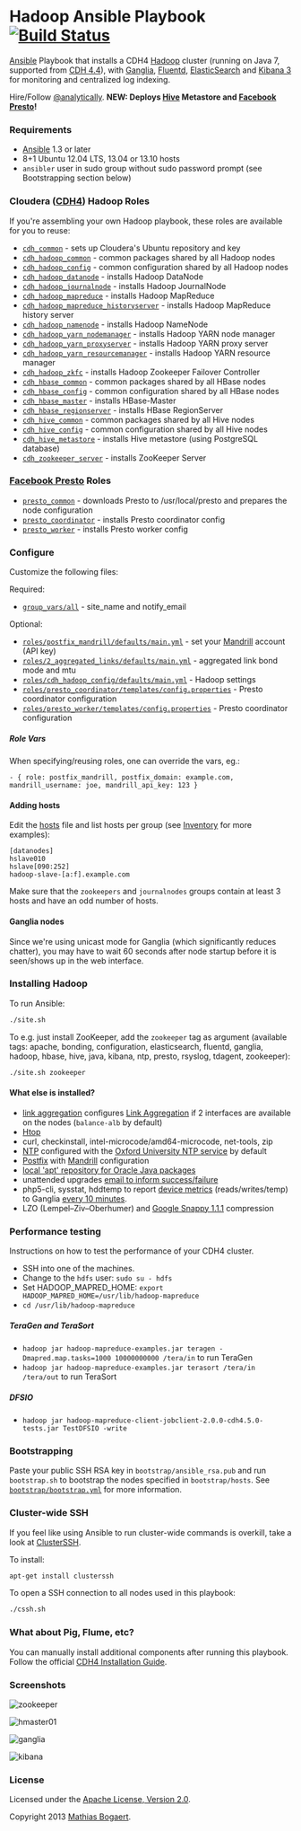 Hadoop Ansible Playbook [![Build Status](https://travis-ci.org/analytically/hadoop-ansible.png)](https://travis-ci.org/analytically/hadoop-ansible)
=======================

[Ansible](http://www.ansibleworks.com/) Playbook that installs a CDH4 [Hadoop](http://hadoop.apache.org/)
cluster (running on Java 7, supported from [CDH 4.4](http://www.cloudera.com/content/cloudera-content/cloudera-docs/CDH4/latest/CDH4-Release-Notes/Whats_New_in_4-4.html)),
with [Ganglia](http://ganglia.sourceforge.net/), [Fluentd](http://fluentd.org/), [ElasticSearch](http://www.elasticsearch.org/)
and [Kibana 3](http://www.elasticsearch.org/overview/kibana/) for monitoring and centralized log indexing.

Hire/Follow [@analytically](http://twitter.com/analytically). **NEW: Deploys [Hive](http://hive.apache.org) Metastore and [Facebook Presto](http://prestodb.io)!**

### Requirements

  - [Ansible](http://www.ansibleworks.com/) 1.3 or later
  - 8+1 Ubuntu 12.04 LTS, 13.04 or 13.10 hosts
  - `ansibler` user in sudo group without sudo password prompt (see Bootstrapping section below)

### Cloudera ([CDH4](http://www.cloudera.com/content/support/en/documentation/cdh4-documentation/cdh4-documentation-v4-latest.html)) Hadoop Roles

If you're assembling your own Hadoop playbook, these roles are available for you to reuse:

  - [`cdh_common`](roles/cdh_common/) - sets up Cloudera's Ubuntu repository and key
  - [`cdh_hadoop_common`](roles/cdh_hadoop_common/) - common packages shared by all Hadoop nodes
  - [`cdh_hadoop_config`](roles/cdh_hadoop_config/) - common configuration shared by all Hadoop nodes
  - [`cdh_hadoop_datanode`](roles/cdh_hadoop_datanode/) - installs Hadoop DataNode
  - [`cdh_hadoop_journalnode`](roles/cdh_hadoop_journalnode/) - installs Hadoop JournalNode
  - [`cdh_hadoop_mapreduce`](roles/cdh_hadoop_mapreduce/) - installs Hadoop MapReduce
  - [`cdh_hadoop_mapreduce_historyserver`](roles/cdh_hadoop_mapreduce_historyserver/) - installs Hadoop MapReduce history server
  - [`cdh_hadoop_namenode`](roles/cdh_hadoop_namenode/) - installs Hadoop NameNode
  - [`cdh_hadoop_yarn_nodemanager`](roles/cdh_hadoop_yarn_nodemanager/) - installs Hadoop YARN node manager
  - [`cdh_hadoop_yarn_proxyserver`](roles/cdh_hadoop_yarn_proxyserver/) - installs Hadoop YARN proxy server
  - [`cdh_hadoop_yarn_resourcemanager`](roles/cdh_hadoop_yarn_resourcemanager/) - installs Hadoop YARN resource manager
  - [`cdh_hadoop_zkfc`](roles/cdh_hadoop_zkfc/) - installs Hadoop Zookeeper Failover Controller
  - [`cdh_hbase_common`](roles/cdh_hbase_common/) - common packages shared by all HBase nodes
  - [`cdh_hbase_config`](roles/cdh_hbase_common/) - common configuration shared by all HBase nodes
  - [`cdh_hbase_master`](roles/cdh_hbase_master/) - installs HBase-Master
  - [`cdh_hbase_regionserver`](roles/cdh_hbase_regionserver/) - installs HBase RegionServer
  - [`cdh_hive_common`](roles/cdh_hive_common/) - common packages shared by all Hive nodes
  - [`cdh_hive_config`](roles/cdh_hive_config/) - common configuration shared by all Hive nodes
  - [`cdh_hive_metastore`](roles/cdh_hive_metastore/) - installs Hive metastore (using PostgreSQL database)
  - [`cdh_zookeeper_server`](roles/cdh_zookeeper_server/) - installs ZooKeeper Server

### [Facebook Presto](http://prestodb.io/) Roles

  - [`presto_common`](roles/presto_common/) - downloads Presto to /usr/local/presto and prepares the node configuration
  - [`presto_coordinator`](roles/presto_coordinator/) - installs Presto coordinator config
  - [`presto_worker`](roles/presto_worker/) - installs Presto worker config

### Configure

Customize the following files:

Required:

- [`group_vars/all`](group_vars/all) - site_name and notify_email

Optional:

- [`roles/postfix_mandrill/defaults/main.yml`](roles/postfix_mandrill/defaults/main.yml) - set your [Mandrill](http://mandrill.com/) account (API key)
- [`roles/2_aggregated_links/defaults/main.yml`](roles/2_aggregated_links/defaults/main.yml) - aggregated link bond mode and mtu
- [`roles/cdh_hadoop_config/defaults/main.yml`](roles/cdh_hadoop_config/defaults/main.yml) - Hadoop settings
- [`roles/presto_coordinator/templates/config.properties`](roles/cdh_hadoop_config/defaults/main.yml) - Presto coordinator configuration
- [`roles/presto_worker/templates/config.properties`](roles/cdh_hadoop_config/defaults/main.yml) - Presto coordinator configuration

##### Role Vars

When specifying/reusing roles, one can override the vars, eg.:

`- { role: postfix_mandrill, postfix_domain: example.com, mandrill_username: joe, mandrill_api_key: 123 }`

#### Adding hosts

Edit the [hosts](hosts) file and list hosts per group (see [Inventory](http://www.ansibleworks.com/docs/intro_inventory.html) for more examples):

```
[datanodes]
hslave010
hslave[090:252]
hadoop-slave-[a:f].example.com
```

Make sure that the `zookeepers` and `journalnodes` groups contain at least 3 hosts and have an odd number of hosts.

#### Ganglia nodes

Since we're using unicast mode for Ganglia (which significantly reduces chatter), you may have to wait 60 seconds
after node startup before it is seen/shows up in the web interface.

### Installing Hadoop

To run Ansible:

```sh
./site.sh
```

To e.g. just install ZooKeeper, add the `zookeeper` tag as argument (available tags: apache, bonding, configuration,
elasticsearch, fluentd, ganglia, hadoop, hbase, hive, java, kibana, ntp, presto, rsyslog, tdagent, zookeeper):

```sh
./site.sh zookeeper
```

#### What else is installed?

  - [link aggregation](roles/2_aggregated_links/templates/interfaces) configures [Link Aggregation](https://help.ubuntu.com/community/UbuntuBonding) if 2 interfaces are available on the nodes (`balance-alb` by default)
  - [Htop](http://htop.sourceforge.net/)
  - curl, checkinstall, intel-microcode/amd64-microcode, net-tools, zip
  - [NTP](http://www.ntp.org/) configured with the [Oxford University NTP service](http://www.oucs.ox.ac.uk/network/ntp/) by default
  - [Postfix](http://www.postfix.org/) with [Mandrill](http://mandrill.com/) configuration
  - [local 'apt' repository for Oracle Java packages](https://github.com/flexiondotorg/oab-java6)
  - unattended upgrades [email to inform success/failure](roles/postfix_mandrill/templates/50unattended-upgrades)
  - php5-cli, sysstat, hddtemp to report [device metrics](roles/ganglia_monitor/templates/device-metrics.php)
    (reads/writes/temp) to Ganglia [every 10 minutes](roles/ganglia_monitor/templates/device-metrics.cron.d).
  - LZO (Lempel–Ziv–Oberhumer) and [Google Snappy 1.1.1](https://code.google.com/p/snappy/) compression

### Performance testing

Instructions on how to test the performance of your CDH4 cluster.

  - SSH into one of the machines.
  - Change to the `hdfs` user: `sudo su - hdfs`
  - Set HADOOP_MAPRED_HOME: `export HADOOP_MAPRED_HOME=/usr/lib/hadoop-mapreduce`
  - `cd /usr/lib/hadoop-mapreduce`

##### TeraGen and TeraSort

  - `hadoop jar hadoop-mapreduce-examples.jar teragen -Dmapred.map.tasks=1000 10000000000 /tera/in` to run TeraGen
  - `hadoop jar hadoop-mapreduce-examples.jar terasort /tera/in /tera/out` to run TeraSort

##### DFSIO

  - `hadoop jar hadoop-mapreduce-client-jobclient-2.0.0-cdh4.5.0-tests.jar TestDFSIO -write`

### Bootstrapping

Paste your public SSH RSA key in `bootstrap/ansible_rsa.pub` and run `bootstrap.sh` to bootstrap the nodes
specified in `bootstrap/hosts`. See [`bootstrap/bootstrap.yml`](bootstrap/bootstrap.yml) for more information.

### Cluster-wide SSH

If you feel like using Ansible to run cluster-wide commands is overkill, take a look at
[ClusterSSH](http://sourceforge.net/apps/mediawiki/clusterssh/index.php?title=Main_Page).

To install:

```sh
apt-get install clusterssh
```

To open a SSH connection to all nodes used in this playbook:

```sh
./cssh.sh
```

### What about Pig, Flume, etc?

You can manually install additional components after running this playbook. Follow the
official [CDH4 Installation Guide](http://www.cloudera.com/content/cloudera-content/cloudera-docs/CDH4/latest/CDH4-Installation-Guide/CDH4-Installation-Guide.html).

### Screenshots

![zookeeper](images/zookeeper.png)

![hmaster01](images/hmaster01.png)

![ganglia](images/ganglia.png)

![kibana](images/kibana.png)

### License

Licensed under the [Apache License, Version 2.0](http://www.apache.org/licenses/LICENSE-2.0).

Copyright 2013 [Mathias Bogaert](mailto:mathias.bogaert@gmail.com).